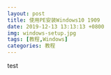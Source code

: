 ```yaml
---
layout: post
title: 使用PE安装Windows10 1909
date: 2019-12-13 13:13:13 +0800
img: windows-setup.jpg
tags: [教程,Windows]
categories: 教程
---
```

test